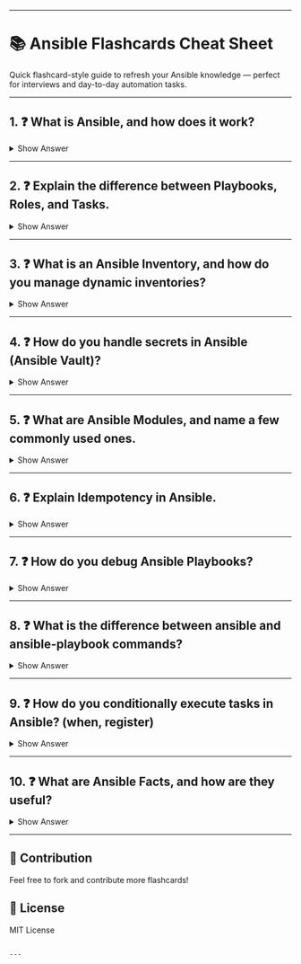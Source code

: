 
---
# 📚 Ansible Flashcards Cheat Sheet

Quick flashcard-style guide to refresh your Ansible knowledge — perfect for interviews and day-to-day automation tasks.

---

## 1. ❓ What is Ansible, and how does it work?

<details>
<summary>Show Answer</summary>

Ansible is an open-source automation tool used for configuration management, application deployment, and task automation.  
It works by connecting to remote machines over SSH (or WinRM for Windows) and executing tasks described in YAML files (Playbooks) without requiring any agent on the target machines.

</details>

---

## 2. ❓ Explain the difference between Playbooks, Roles, and Tasks.

<details>
<summary>Show Answer</summary>

- **Playbooks:** The main files where automation tasks are defined in YAML.
- **Tasks:** Individual action steps (like installing packages, copying files) within Playbooks.
- **Roles:** A reusable, structured way to organize Playbooks, containing tasks, handlers, variables, templates, and files.

</details>

---

## 3. ❓ What is an Ansible Inventory, and how do you manage dynamic inventories?

<details>
<summary>Show Answer</summary>

Ansible Inventory defines the list of hosts or groups of hosts on which tasks run.

- **Static Inventory:** Defined in an INI or YAML file.
- **Dynamic Inventory:** Generated from external sources (like AWS, GCP, etc.) using inventory plugins or scripts.

Example:
```

ansible-inventory --list -i inventory\_aws\_ec2.yml

```

</details>

---

## 4. ❓ How do you handle secrets in Ansible (Ansible Vault)?

<details>
<summary>Show Answer</summary>

Ansible Vault allows encrypting sensitive data such as passwords or API keys.

Encrypt a file:
```

ansible-vault encrypt secret.yml

```

Decrypt temporarily for execution:
```

ansible-playbook site.yml --ask-vault-pass

```

</details>

---

## 5. ❓ What are Ansible Modules, and name a few commonly used ones.

<details>
<summary>Show Answer</summary>

Modules are standalone scripts that perform specific tasks.

**Common modules:**
- `copy`: Copy files to remote hosts.
- `file`: Manage file properties.
- `yum` / `apt`: Install packages.
- `service`: Manage services.
- `user`: Manage user accounts.
- `command` / `shell`: Run commands on remote nodes.

</details>

---

## 6. ❓ Explain Idempotency in Ansible.

<details>
<summary>Show Answer</summary>

Idempotency ensures that running the same task multiple times produces the same result and does not cause changes unless necessary.  
Ansible tasks are idempotent by design — they check the current state before making any change.

</details>

---

## 7. ❓ How do you debug Ansible Playbooks?

<details>
<summary>Show Answer</summary>

- Use `-v`, `-vvv` flags for detailed output.
- The `debug` module to print variable values:

```

* debug:
  var: variable\_name

```

- Check logs or dry-run with `--check`.

</details>

---

## 8. ❓ What is the difference between ansible and ansible-playbook commands?

<details>
<summary>Show Answer</summary>

- **ansible:** Executes a single ad-hoc command on hosts.
```

ansible all -m ping

```

- **ansible-playbook:** Executes a full Playbook (set of tasks).
```

ansible-playbook site.yml

```

</details>

---

## 9. ❓ How do you conditionally execute tasks in Ansible? (when, register)

<details>
<summary>Show Answer</summary>

- **register:** Captures output of a task.

```

* name: Check file existence
  stat:
  path: /tmp/testfile
  register: file\_status

```

- **when:** Runs a task conditionally.

```

* name: Remove file if exists
  file:
  path: /tmp/testfile
  state: absent
  when: file\_status.stat.exists

```

</details>

---

## 10. ❓ What are Ansible Facts, and how are they useful?

<details>
<summary>Show Answer</summary>

Facts are system properties (like OS, IP, memory) collected from managed hosts.

View facts:

```

ansible all -m setup

```

Use facts in Playbooks to make decisions based on the host environment.

</details>

---

## 📝 Contribution

Feel free to fork and contribute more flashcards!

## 🧩 License

MIT License
```

---
